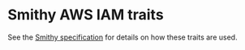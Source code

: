 # Smithy AWS IAM traits

See the [Smithy specification](https://awslabs.github.io/smithy/spec/)
for details on how these traits are used.
